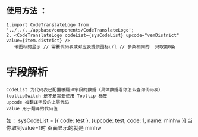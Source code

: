   ## 使用方法 ：
  
    1.import CodeTranslateLogo from '../../../appbase/components/CodeTranslateLogo';
    2. <CodeTranslateLogo codeList={sysCodeList} upcode="vemDistrict" value={item.district} />
       带图标的显示 // 需要代码表或对应表提供图标url // 多条相同的  只取第0条
  # 字段解析
    CodeList 为代码表已配置被翻译字段的数据（具体数据看你怎么查询代码表）
    tooltipSwitch 是不是需要使用 Tooltip 标签
    upcode 被翻译字段的上层代码
    value 用于翻译的代码值

  如： sysCodeList = [{ code: test }, {upcode: test, code: 1, name: minhw }]
      <Translate codeList={sysCodeList} upcode="test" value={item.value} />
        当你取到value=1时 页面显示的就是 minhw 